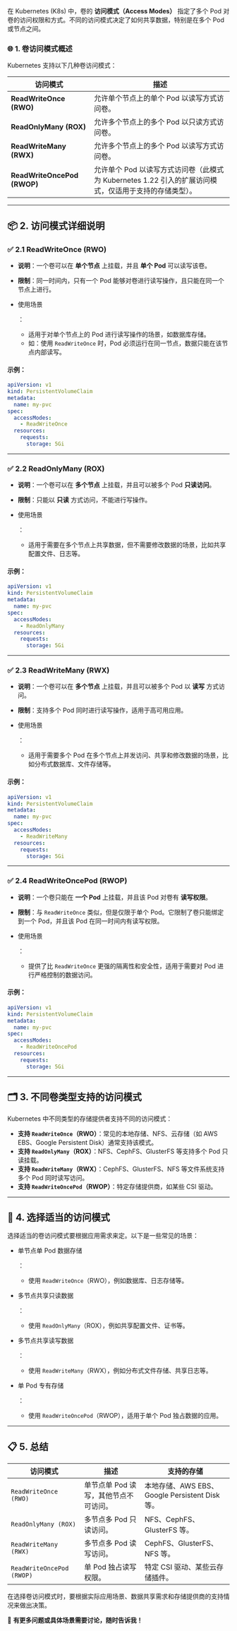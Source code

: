在 Kubernetes (K8s) 中，卷的 **访问模式（Access Modes）** 指定了多个 Pod 对卷的访问权限和方式。不同的访问模式决定了如何共享数据，特别是在多个 Pod 或节点之间。

### 🌐 **1. 卷访问模式概述**

Kubernetes 支持以下几种卷访问模式：

| **访问模式**                | **描述**                                                     |
| --------------------------- | ------------------------------------------------------------ |
| **ReadWriteOnce (RWO)**     | 允许单个节点上的单个 Pod 以读写方式访问卷。                  |
| **ReadOnlyMany (ROX)**      | 允许多个节点上的多个 Pod 以只读方式访问卷。                  |
| **ReadWriteMany (RWX)**     | 允许多个节点上的多个 Pod 以读写方式访问卷。                  |
| **ReadWriteOncePod (RWOP)** | 允许单个 Pod 以读写方式访问卷（此模式为 Kubernetes 1.22 引入的扩展访问模式，仅适用于支持的存储类型）。 |

------

## 📦 **2. 访问模式详细说明**

### ✅ **2.1 ReadWriteOnce (RWO)**

- **说明**：一个卷可以在 **单个节点** 上挂载，并且 **单个 Pod** 可以读写该卷。

- **限制**：同一时间内，只有一个 Pod 能够对卷进行读写操作，且只能在同一个节点上进行。

- 使用场景

  ：

  - 适用于对单个节点上的 Pod 进行读写操作的场景，如数据库存储。
  - 如：使用 `ReadWriteOnce` 时，Pod 必须运行在同一节点，数据只能在该节点内部读写。

#### 示例：

```yaml
apiVersion: v1
kind: PersistentVolumeClaim
metadata:
  name: my-pvc
spec:
  accessModes:
    - ReadWriteOnce
  resources:
    requests:
      storage: 5Gi
```

------

### ✅ **2.2 ReadOnlyMany (ROX)**

- **说明**：一个卷可以在 **多个节点** 上挂载，并且可以被多个 Pod **只读访问**。

- **限制**：只能以 **只读** 方式访问，不能进行写操作。

- 使用场景

  ：

  - 适用于需要在多个节点上共享数据，但不需要修改数据的场景，比如共享配置文件、日志等。

#### 示例：

```yaml
apiVersion: v1
kind: PersistentVolumeClaim
metadata:
  name: my-pvc
spec:
  accessModes:
    - ReadOnlyMany
  resources:
    requests:
      storage: 5Gi
```

------

### ✅ **2.3 ReadWriteMany (RWX)**

- **说明**：一个卷可以在 **多个节点** 上挂载，并且可以被多个 Pod 以 **读写** 方式访问。

- **限制**：支持多个 Pod 同时进行读写操作，适用于高可用应用。

- 使用场景

  ：

  - 适用于需要多个 Pod 在多个节点上并发访问、共享和修改数据的场景，比如分布式数据库、文件存储等。

#### 示例：

```yaml
apiVersion: v1
kind: PersistentVolumeClaim
metadata:
  name: my-pvc
spec:
  accessModes:
    - ReadWriteMany
  resources:
    requests:
      storage: 5Gi
```

------

### ✅ **2.4 ReadWriteOncePod (RWOP)**

- **说明**：一个卷只能在 **一个 Pod** 上挂载，并且该 Pod 对卷有 **读写权限**。

- **限制**：与 `ReadWriteOnce` 类似，但是仅限于单个 Pod。它限制了卷只能绑定到一个 Pod，并且该 Pod 在同一时间内有读写权限。

- 使用场景

  ：

  - 提供了比 `ReadWriteOnce` 更强的隔离性和安全性，适用于需要对 Pod 进行严格控制的数据访问。

#### 示例：

```yaml
apiVersion: v1
kind: PersistentVolumeClaim
metadata:
  name: my-pvc
spec:
  accessModes:
    - ReadWriteOncePod
  resources:
    requests:
      storage: 5Gi
```

------

## 🗂️ **3. 不同卷类型支持的访问模式**

Kubernetes 中不同类型的存储提供者支持不同的访问模式：

- **支持 `ReadWriteOnce`（RWO）**：常见的本地存储、NFS、云存储（如 AWS EBS、Google Persistent Disk）通常支持该模式。
- **支持 `ReadOnlyMany`（ROX）**：NFS、CephFS、GlusterFS 等支持多个 Pod 只读挂载。
- **支持 `ReadWriteMany`（RWX）**：CephFS、GlusterFS、NFS 等文件系统支持多个 Pod 同时读写访问。
- **支持 `ReadWriteOncePod`（RWOP）**：特定存储提供商，如某些 CSI 驱动。

------

## 📝 **4. 选择适当的访问模式**

选择适当的卷访问模式要根据应用需求来定。以下是一些常见的场景：

- 单节点单 Pod 数据存储

  ：

  - 使用 `ReadWriteOnce`（RWO），例如数据库、日志存储等。

- 多节点共享只读数据

  ：

  - 使用 `ReadOnlyMany`（ROX），例如共享配置文件、证书等。

- 多节点共享读写数据

  ：

  - 使用 `ReadWriteMany`（RWX），例如分布式文件存储、共享日志等。

- 单 Pod 专有存储

  ：

  - 使用 `ReadWriteOncePod`（RWOP），适用于单个 Pod 独占数据的应用。

------

## 📋 **5. 总结**

| **访问模式**              | **描述**                              | **支持的存储**                                |
| ------------------------- | ------------------------------------- | --------------------------------------------- |
| `ReadWriteOnce (RWO)`     | 单节点单 Pod 读写，其他节点不可访问。 | 本地存储、AWS EBS、Google Persistent Disk等。 |
| `ReadOnlyMany (ROX)`      | 多节点多 Pod 只读访问。               | NFS、CephFS、GlusterFS 等。                   |
| `ReadWriteMany (RWX)`     | 多节点多 Pod 读写访问。               | CephFS、GlusterFS、NFS 等。                   |
| `ReadWriteOncePod (RWOP)` | 单 Pod 独占读写权限。                 | 特定 CSI 驱动、某些云存储插件。               |

在选择卷访问模式时，要根据实际应用场景、数据共享需求和存储提供商的支持情况来做出决策。

💬 **有更多问题或具体场景需要讨论，随时告诉我！**